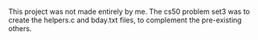 This project was not made entirely by me.
The cs50 problem set3 was to create the helpers.c and bday.txt files, to complement the pre-existing others.
